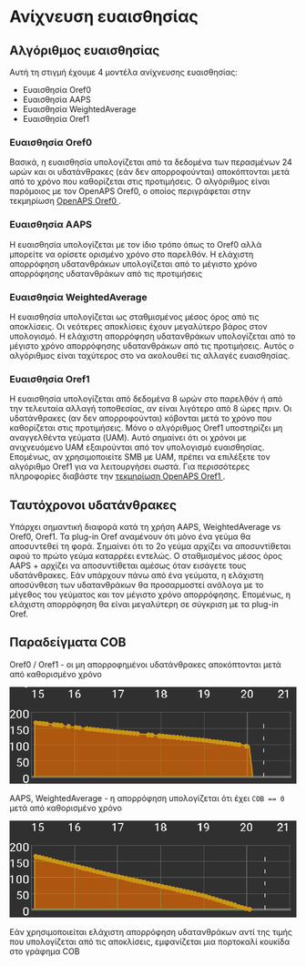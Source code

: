 # Ανίχνευση ευαισθησίας

## Αλγόριθμος ευαισθησίας

Αυτή τη στιγμή έχουμε 4 μοντέλα ανίχνευσης ευαισθησίας:

* Ευαισθησία Oref0
* Ευαισθησία AAPS
* Ευαισθησία WeightedAverage
* Ευαισθησία Oref1

### Ευαισθησία Oref0

Βασικά, η ευαισθησία υπολογίζεται από τα δεδομένα των περασμένων 24 ωρών και οι υδατάνθρακες (εάν δεν απορροφούνται) αποκόπτονται μετά από το χρόνο που καθορίζεται στις προτιμήσεις. Ο αλγόριθμος είναι παρόμοιος με τον OpenAPS Oref0, ο οποίος περιγράφεται στην τεκμηρίωση [ OpenAPS Oref0 ](https://openaps.readthedocs.io/en/2017-05-21/docs/walkthrough/phase-4/advanced-features.html).

### Ευαισθησία AAPS

Η ευαισθησία υπολογίζεται με τον ίδιο τρόπο όπως το Oref0 αλλά μπορείτε να ορίσετε ορισμένο χρόνο στο παρελθόν. Η ελάχιστη απορρόφηση υδατανθράκων υπολογίζεται από το μέγιστο χρόνο απορρόφησης υδατανθράκων από τις προτιμήσεις

### Ευαισθησία WeightedAverage

Η ευαισθησία υπολογίζεται ως σταθμισμένος μέσος όρος από τις αποκλίσεις. Οι νεότερες αποκλίσεις έχουν μεγαλύτερο βάρος στον υπολογισμό. Η ελάχιστη απορρόφηση υδατανθράκων υπολογίζεται από το μέγιστο χρόνο απορρόφησης υδατανθράκων από τις προτιμήσεις. Αυτός ο αλγόριθμος είναι ταχύτερος στο να ακολουθεί τις αλλαγές ευαισθησίας.

### Ευαισθησία Oref1

Η ευαισθησία υπολογίζεται από δεδομένα 8 ωρών στο παρελθόν ή από την τελευταία αλλαγή τοποθεσίας, αν είναι λιγότερο από 8 ώρες πριν. Οι υδατάνθρακες (αν δεν απορροφούνται) κόβονται μετά το χρόνο που καθορίζεται στις προτιμήσεις. Μόνο ο αλγόριθμος Oref1 υποστηρίζει μη αναγγελθέντα γεύματα (UAM). Αυτό σημαίνει ότι οι χρόνοι με ανιχνευόμενο UAM εξαιρούνται από τον υπολογισμό ευαισθησίας. Επομένως, αν χρησιμοποιείτε SMB με UAM, πρέπει να επιλέξετε τον αλγόριθμο Oref1 για να λειτουργήσει σωστά. Για περισσότερες πληροφορίες διαβάστε την [ τεκμηρίωση OpenAPS Oref1 ](https://openaps.readthedocs.io/en/latest/docs/Customize-Iterate/autosens.html).

## Ταυτόχρονοι υδατάνθρακες

Υπάρχει σημαντική διαφορά κατά τη χρήση AAPS, WeightedAverage vs Oref0, Oref1. Τα plug-in Oref αναμένουν ότι μόνο ένα γεύμα θα αποσυντεθεί τη φορά. Σημαίνει ότι το 2ο γεύμα αρχίζει να αποσυντίθεται αφού το πρώτο γεύμα καταρρέει εντελώς. Ο σταθμισμένος μέσος όρος AAPS + αρχίζει να αποσυντίθεται αμέσως όταν εισάγετε τους υδατάνθρακες. Εάν υπάρχουν πάνω από ένα γεύματα, η ελάχιστη αποσύνθεση των υδατανθράκων θα προσαρμοστεί ανάλογα με το μέγεθος του γεύματος και τον μέγιστο χρόνο απορρόφησης. Επομένως, η ελάχιστη απορρόφηση θα είναι μεγαλύτερη σε σύγκριση με τα plug-in Oref.

## Παραδείγματα COB

Oref0 / Oref1 - οι μη απορροφημένοι υδατάνθρακες αποκόπτονται μετά από καθορισμένο χρόνο

![COB από oref0](../images/cob_oref0_orange.png)

AAPS, WeightedAverage - η απορρόφηση υπολογίζεται ότι έχει ` COB == 0 ` μετά από καθορισμένο χρόνο

![COB από AAPS](../images/cob_aaps2_orange.png)

Εάν χρησιμοποιείται ελάχιστη απορρόφηση υδατανθράκων αντί της τιμής που υπολογίζεται από τις αποκλίσεις, εμφανίζεται μια πορτοκαλί κουκίδα στο γράφημα COB